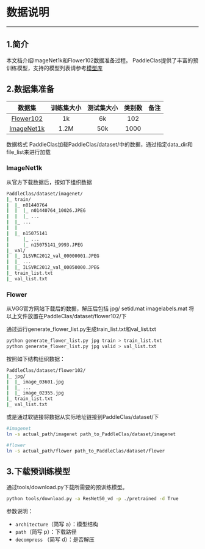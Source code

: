 # 数据说明

---

## 1.简介
本文档介绍ImageNet1k和Flower102数据准备过程。
PaddleClas提供了丰富的预训练模型，支持的模型列表请参考[模型库](../models/models_intro.md)

## 2.数据集准备

数据集 | 训练集大小 | 测试集大小 | 类别数 | 备注|
:------:|:---------------:|:---------------------:|:-----------:|:-----------:
[Flower102](https://www.robots.ox.ac.uk/~vgg/data/flowers/102/)|1k | 6k | 102 | 
[ImageNet1k](http://www.image-net.org/challenges/LSVRC/2012/)|1.2M| 50k | 1000 | 

数据格式
PaddleClas加载PaddleClas/dataset/中的数据，通过指定data_dir和file_list来进行加载

### ImageNet1k
从官方下载数据后，按如下组织数据

```bash
PaddleClas/dataset/imagenet/
|_ train/
|  |_ n01440764
|  |  |_ n01440764_10026.JPEG
|  |  |_ ...
|  |_ ...
|  |
|  |_ n15075141
|     |_ ...
|     |_ n15075141_9993.JPEG
|_ val/
|  |_ ILSVRC2012_val_00000001.JPEG
|  |_ ...
|  |_ ILSVRC2012_val_00050000.JPEG
|_ train_list.txt
|_ val_list.txt
```
### Flower
从VGG官方网站下载后的数据，解压后包括
jpg/
setid.mat
imagelabels.mat
将以上文件放置在PaddleClas/dataset/flower102/下

通过运行generate_flower_list.py生成train_list.txt和val_list.txt

```bash
python generate_flower_list.py jpg train > train_list.txt
python generate_flower_list.py jpg valid > val_list.txt

```
按照如下结构组织数据：

```bash
PaddleClas/dataset/flower102/
|_ jpg/
|  |_ image_03601.jpg 
|  |_ ...
|  |_ image_02355.jpg
|_ train_list.txt
|_ val_list.txt
```

或是通过软链接将数据从实际地址链接到PaddleClas/dataset/下

```bash
#imagenet
ln -s actual_path/imagenet path_to_PaddleClas/dataset/imagenet

#flower
ln -s actual_path/flower path_to_PaddleClas/dataset/flower

```

## 3.下载预训练模型
通过tools/download.py下载所需要的预训练模型。

```bash
python tools/download.py -a ResNet50_vd -p ./pretrained -d True
```

参数说明：
+ `architecture`（简写 a）：模型结构
+ `path`（简写 p）：下载路径
+ `decompress` （简写 d）：是否解压
